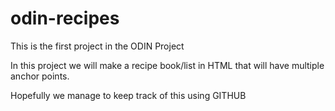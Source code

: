 # odin-recipes
This is the first project in the ODIN Project

In this project we will make a recipe book/list in HTML that will have multiple anchor points.

Hopefully we manage to keep track of this using GITHUB
